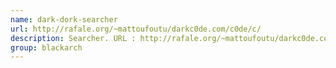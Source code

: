 ```yaml
---
name: dark-dork-searcher
url: http://rafale.org/~mattoufoutu/darkc0de.com/c0de/c/
description: Searcher. URL : http://rafale.org/~mattoufoutu/darkc0de.com/c0de/c/ Groups : blackarch blackarch-windows blackarch-scanner
group: blackarch
---
```

